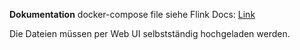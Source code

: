 **Dokumentation**
docker-compose file siehe Flink Docs:
[Link](https://nightlies.apache.org/flink/flink-docs-release-1.20/docs/deployment/resource-providers/standalone/docker/#session-mode-1)

Die Dateien müssen per Web UI selbstständig hochgeladen werden.
